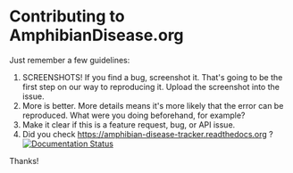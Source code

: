 Contributing to AmphibianDisease.org
====================================

Just remember a few guidelines:

1. SCREENSHOTS! If you find a bug, screenshot it. That's going to be the first step on our way to reproducing it. Upload the screenshot into the issue.
2. More is better. More details means it's more likely that the error can be reproduced. What were you doing beforehand, for example?
3. Make it clear if this is a feature request, bug, or API issue.
4. Did you check https://amphibian-disease-tracker.readthedocs.org ? [![Documentation Status](https://readthedocs.org/projects/amphibian-disease-tracker/badge/?version=latest)](http://amphibian-disease-tracker.readthedocs.org/en/latest/?badge=latest)

Thanks! 

